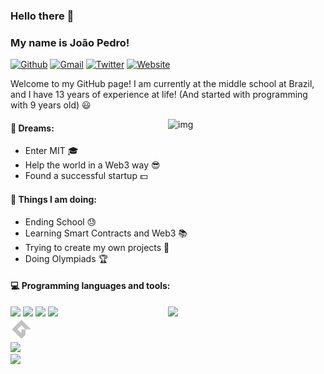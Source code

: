 ### Hello there 👋 
### My name is João Pedro!

[![Github](https://img.shields.io/badge/-Github-000?style=flat&logo=Github&logoColor=white)](https://github.com/theortsac)
[![Gmail](https://img.shields.io/badge/-Gmail-c14438?style=flat&logo=Gmail&logoColor=white)](mailto:jpgcdc@gmail.com)
[![Twitter](https://img.shields.io/twitter/follow/OrtsacThe?label=Twitter)](https://twitter.com/OrtsacThe)
[![Website](https://img.shields.io/badge/theortsac.com-online-sucess)](https://theortsac.com)

Welcome to my GitHub page! I am currently at the middle school at Brazil, and I have 13 years of experience at life! (And started with programming with 9 years old)  😃

<img align="right" alt="img" src="https://raw.githubusercontent.com/laudep/code-gif-generator/master/docs/img/generating.gif" width="50%" height="auto" />

#### 🚀 Dreams:
- Enter MIT 🎓
- Help the world in a Web3 way 😎
- Found a successful startup 💵

#### 🌱 Things I am doing: 
- Ending School 😓
- Learning Smart Contracts and Web3 📚  
- Trying to create my own projects 🎯
- Doing Olympiads 🏆

#### :computer: Programming languages and tools: 
<p>
	<img width="50%" align="right" src="https://github-readme-stats.vercel.app/api?username=theortsac&show_icons=true&theme=radical&title_color=8E2DE2&text_color=fff&icon_color=8E2DE2" />
	<code><img width="7%" src="https://upload.wikimedia.org/wikipedia/commons/thumb/3/38/HTML5_Badge.svg/600px-HTML5_Badge.svg.png"></code>
	<code><img width="7%" src="https://image.flaticon.com/icons/png/512/732/732190.png"></code>
	<code><img width="7%" src="https://upload.wikimedia.org/wikipedia/commons/thumb/9/99/Unofficial_JavaScript_logo_2.svg/480px-Unofficial_JavaScript_logo_2.svg.png"></code>
	<code><img width="7%" src="https://www.vectorlogo.zone/logos/python/python-icon.svg"></code>
	<br>
	<code><img width="7%" src="https://raw.githubusercontent.com/vscode-icons/vscode-icons/c7a9e3c69a2af799d9ba8693819794718e194956/icons/file_type_gamemaker2.svg">
</code>
	<code><img width="6%" src="https://raw.githubusercontent.com/isocpp/logos/master/cpp_logo.png">
</code>
	<code><img width="7%" src="https://ludu-assets.s3.amazonaws.com/lesson-icons/26/OS6xpcvmIL6y0G3ZQW99">
</code>
</p>
